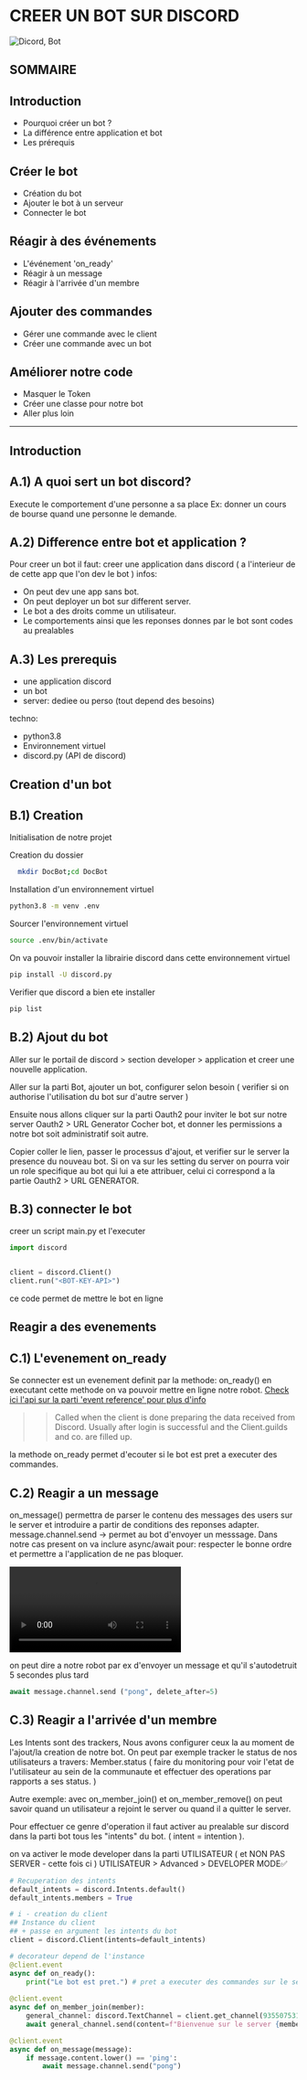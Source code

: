 

# CREER UN BOT SUR DISCORD

![Dicord, Bot](https://bots.ondiscord.xyz/favicon/android-chrome-256x256.png)



## SOMMAIRE

## Introduction

   - Pourquoi créer un bot ?
   - La différence entre application et bot
   - Les prérequis

## Créer le bot

   - Création du bot
   - Ajouter le bot à un serveur
   - Connecter le bot

## Réagir à des événements

   - L'événement 'on_ready'
   - Réagir à un message
   - Réagir à l'arrivée d'un membre

## Ajouter des commandes

   - Gérer une commande avec le client
   - Créer une commande avec un bot

## Améliorer notre code   

   - Masquer le Token
   - Créer une classe pour notre bot
   - Aller plus loin

_______

## Introduction

## A.1) A quoi sert un bot discord?

Execute le comportement d'une personne a sa place
Ex: donner un cours de bourse quand une personne le demande.

## A.2) Difference entre bot et application ?

Pour creer un bot il faut: creer une application dans discord ( a l'interieur de de cette app que l'on dev le bot )
infos: 
  - On peut dev une app sans bot.
  - On peut deployer un bot sur different server.
  - Le bot a des droits comme un utilisateur.
  - Le comportements ainsi que les reponses donnes par le bot sont codes au prealables

## A.3) Les prerequis 

  - une application discord
  - un bot 
  - server: dediee ou perso (tout depend des besoins)

techno:

  - python3.8
  - Environnement virtuel
  - discord.py (API de discord)

## Creation d'un bot

## B.1) Creation

Initialisation de notre projet

Creation du dossier
```bash
  mkdir DocBot;cd DocBot
  ```
Installation d'un environnement virtuel
```bash
python3.8 -m venv .env
  ```
Sourcer l'environnement virtuel
```bash
source .env/bin/activate
```
On va pouvoir installer la librairie discord dans cette environnement virtuel
```bash
pip install -U discord.py
```
Verifier que discord a bien ete installer
```bash
pip list
```
## B.2) Ajout du bot

Aller sur le portail de discord > section developer > application et creer une nouvelle application.

Aller sur la parti Bot, ajouter un bot, configurer selon besoin
( verifier si on authorise l'utilisation du bot sur d'autre server )

Ensuite nous allons cliquer sur la parti Oauth2 pour inviter le bot sur notre server
Oauth2 > URL Generator
Cocher bot, et donner les permissions a notre bot soit administratif soit autre.

Copier coller le lien, passer le processus d'ajout, et verifier sur le server la presence du nouveau bot.
Si on va sur les setting du server on pourra voir un role specifique au bot qui lui a ete attribuer, 
celui ci correspond a la partie Oauth2 > URL GENERATOR.

## B.3) connecter le bot

creer un script main.py et l'executer

```python
import discord


client = discord.Client()
client.run("<BOT-KEY-API>")
```
ce code permet de mettre le bot en ligne


## Reagir a des evenements

## C.1) L'evenement on_ready
 
Se connecter est un evenement definit par la methode: on_ready()
en executant cette methode on va pouvoir mettre en ligne notre robot.
[Check ici l'api sur la parti 'event reference' pour plus d'info](https://discordpy.readthedocs.io/en/stable/api.html)
> > Called when the client is done preparing the data received from Discord. Usually after login is successful and the Client.guilds and co. are filled up.

la methode on_ready permet d'ecouter si le bot est pret a executer des commandes.


## C.2) Reagir a un message

on_message() permettra de parser le contenu des messages des 
users sur le server et introduire a partir de conditions
des reponses adapter.
message.channel.send -> permet au bot d'envoyer un messsage.
Dans notre cas present on va inclure async/await pour:
respecter le bonne ordre et permettre a l'application de
ne pas bloquer.

![ping pong bot](https://github.com/air1b/discord-bot/raw/master/assets/gif/discordbot-ping-pong.mp4)

on peut dire a notre robot par ex d'envoyer un message et qu'il
s'autodetruit 5 secondes plus tard

```python
await message.channel.send ("pong", delete_after=5)
```

## C.3) Reagir a l'arrivée d'un membre

Les Intents sont des trackers,
Nous avons configurer ceux la au moment de l'ajout/la creation de notre bot.
On peut par exemple tracker le status de nos utilisateurs a travers:
Member.status ( faire du monitoring pour voir l'etat de l'utilisateur au sein
  de la communaute et effectuer des operations par rapports a ses status. )

Autre exemple:
avec on_member_join() et on_member_remove() on peut savoir quand un utilisateur
a rejoint le server ou quand il a quitter le server.

Pour effectuer ce genre d'operation il faut activer au prealable sur discord
dans la parti bot tous les "intents" du bot.
( intent = intention ).

on va activer le mode developer dans la parti UTILISATEUR 
( et NON PAS SERVER - cette fois ci )
UTILISATEUR > Advanced > DEVELOPER MODE✅

```python
# Recuperation des intents
default_intents = discord.Intents.default()
default_intents.members = True

# i - creation du client
## Instance du client 
## + passe en argument les intents du bot
client = discord.Client(intents=default_intents)

# decorateur depend de l'instance 
@client.event
async def on_ready():
    print("Le bot est pret.") # pret a executer des commandes sur le server
    
@client.event
async def on_member_join(member):
    general_channel: discord.TextChannel = client.get_channel(935507531638382646)
    await general_channel.send(content=f"Bienvenue sur le server {member.display_name} !")

@client.event
async def on_message(message):
    if message.content.lower() == 'ping':
        await message.channel.send("pong")
```


